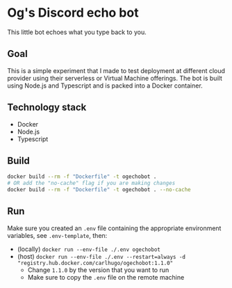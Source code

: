# Og's Discord echo bot

This little bot echoes what you type back to you.

## Goal

This is a simple experiment that I made to test deployment at different cloud provider using their serverless or Virtual Machine offerings.
The bot is built using Node.js and Typescript and is packed into a Docker container.

## Technology stack

-   Docker
-   Node.js
-   Typescript

## Build

```bash
docker build --rm -f "Dockerfile" -t ogechobot .
# OR add the "no-cache" flag if you are making changes
docker build --rm -f "Dockerfile" -t ogechobot . --no-cache
```

## Run

Make sure you created an `.env` file containing the appropriate environment variables, see `.env-template`, then:

-   (locally) `docker run --env-file ./.env ogechobot`
-   (host) `docker run --env-file ./.env --restart=always -d "registry.hub.docker.com/carlhugo/ogechobot:1.1.0"`
    -   Change `1.1.0` by the version that you want to run
    -   Make sure to copy the `.env` file on the remote machine
